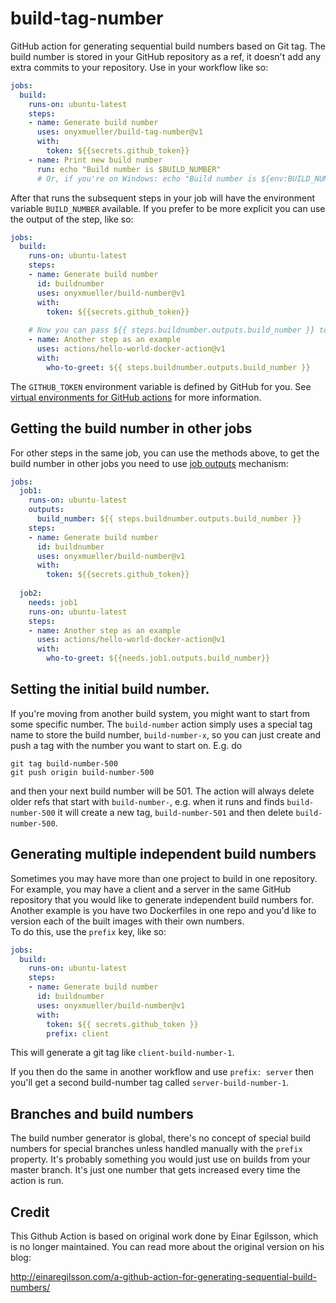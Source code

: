 # build-tag-number
GitHub action for generating sequential build numbers based on Git tag. The build number is stored in your GitHub repository as a ref, it doesn't add any extra commits to your repository. Use in your workflow like so:

```yaml
jobs:
  build:
    runs-on: ubuntu-latest
    steps:
    - name: Generate build number
      uses: onyxmueller/build-tag-number@v1
      with:
        token: ${{secrets.github_token}}        
    - name: Print new build number
      run: echo "Build number is $BUILD_NUMBER"
      # Or, if you're on Windows: echo "Build number is ${env:BUILD_NUMBER}"
```

After that runs the subsequent steps in your job will have the environment variable `BUILD_NUMBER` available. If you prefer to be more explicit you can use the output of the step, like so:

```yaml
jobs:
  build:
    runs-on: ubuntu-latest
    steps:
    - name: Generate build number
      id: buildnumber
      uses: onyxmueller/build-number@v1
      with:
        token: ${{secrets.github_token}}        
    
    # Now you can pass ${{ steps.buildnumber.outputs.build_number }} to the next steps.
    - name: Another step as an example
      uses: actions/hello-world-docker-action@v1
      with:
        who-to-greet: ${{ steps.buildnumber.outputs.build_number }}
```
The `GITHUB_TOKEN` environment variable is defined by GitHub for you. See [virtual environments for GitHub actions](https://help.github.com/en/articles/virtual-environments-for-github-actions#github_token-secret) for more information.

## Getting the build number in other jobs

For other steps in the same job, you can use the methods above,
to get the build number in other jobs you need to use [job outputs](https://help.github.com/en/actions/reference/workflow-syntax-for-github-actions#jobsjobs_idoutputs) mechanism:

```yaml
jobs:
  job1:
    runs-on: ubuntu-latest
    outputs:
      build_number: ${{ steps.buildnumber.outputs.build_number }}
    steps:
    - name: Generate build number
      id: buildnumber
      uses: onyxmueller/build-number@v1
      with:
        token: ${{secrets.github_token}}
          
  job2:
    needs: job1
    runs-on: ubuntu-latest
    steps:
    - name: Another step as an example
      uses: actions/hello-world-docker-action@v1
      with:
        who-to-greet: ${{needs.job1.outputs.build_number}}
```

## Setting the initial build number.

If you're moving from another build system, you might want to start from some specific number. The `build-number` action simply uses a special tag name to store the build number, `build-number-x`, so you can just create and push a tag with the number you want to start on. E.g. do

```
git tag build-number-500
git push origin build-number-500
```

and then your next build number will be 501. The action will always delete older refs that start with `build-number-`, e.g. when it runs and finds `build-number-500` it will create a new tag, `build-number-501` and then delete `build-number-500`.

## Generating multiple independent build numbers

Sometimes you may have more than one project to build in one repository. For example, you may have a client and a server in the same GitHub repository that you would like to generate independent build numbers for. Another example is you have two Dockerfiles in one repo and you'd like to version each of the built images with their own numbers.  
To do this, use the `prefix` key, like so:

```yaml
jobs:
  build:
    runs-on: ubuntu-latest
    steps:
    - name: Generate build number
      id: buildnumber
      uses: onyxmueller/build-number@v1
      with:
        token: ${{ secrets.github_token }}
        prefix: client
```

This will generate a git tag like `client-build-number-1`.

If you then do the same in another workflow and use `prefix: server` then you'll get a second build-number tag called `server-build-number-1`.

## Branches and build numbers

The build number generator is global, there's no concept of special build numbers for special branches unless handled manually with the `prefix` property. It's probably something you would just use on builds from your master branch. It's just one number that gets increased every time the action is run.

## Credit

This Github Action is based on original work done by Einar Egilsson, which is no longer maintained. You can read more about the original version on his blog:

 http://einaregilsson.com/a-github-action-for-generating-sequential-build-numbers/
